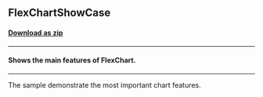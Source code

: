 ## FlexChartShowCase
#### [Download as zip](https://downgit.github.io/#/home?url=https://github.com/GrapeCity/ComponentOne-WPF-Samples/tree/master/\NET_5\Chart\FlexChartShowCase)
____
#### Shows the main features of FlexChart.
____
The sample demonstrate the most important chart features.
